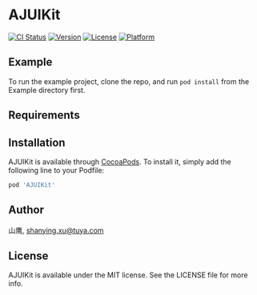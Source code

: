 # AJUIKit

[![CI Status](https://img.shields.io/travis/山鹰/AJUIKit.svg?style=flat)](https://travis-ci.org/山鹰/AJUIKit)
[![Version](https://img.shields.io/cocoapods/v/AJUIKit.svg?style=flat)](https://cocoapods.org/pods/AJUIKit)
[![License](https://img.shields.io/cocoapods/l/AJUIKit.svg?style=flat)](https://cocoapods.org/pods/AJUIKit)
[![Platform](https://img.shields.io/cocoapods/p/AJUIKit.svg?style=flat)](https://cocoapods.org/pods/AJUIKit)

## Example

To run the example project, clone the repo, and run `pod install` from the Example directory first.

## Requirements

## Installation

AJUIKit is available through [CocoaPods](https://cocoapods.org). To install
it, simply add the following line to your Podfile:

```ruby
pod 'AJUIKit'
```

## Author

山鹰, shanying.xu@tuya.com

## License

AJUIKit is available under the MIT license. See the LICENSE file for more info.
